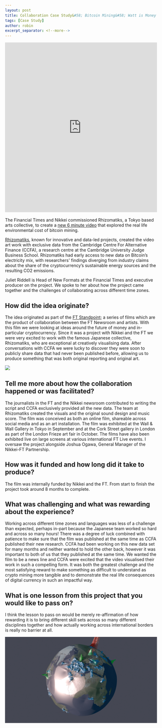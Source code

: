```yaml
---
layout: post
title: Collaboration Case Study&#58; Bitcoin Mining&#58; Watt is Money
tags: [Case Study]
author: robin
excerpt_separator: <!--more-->
---
```

<div class="videowrapper"><iframe width="100%" height="560" src="https://www.youtube.com/embed/0pHjUAhXLVo" title="YouTube video player" frameborder="0" allow="accelerometer; autoplay; clipboard-write; encrypted-media; gyroscope; picture-in-picture" allowfullscreen></iframe></div>

The Financial Times and Nikkei commissioned Rhizomatiks, a Tokyo based arts collective, to create a [new 6 minute video](https://www.ft.com/video/4195bbed-8749-481e-a3a4-94815057df5f?playlist-name=latest&playlist-offset=0) that explored the real life environmental cost of bitcoin mining. 

<!--more-->

[Rhizomatiks](https://rhizomatiks.com/en/), known for innovative and data-led projects, created the video art work with exclusive data from the Cambridge Centre For Alternative Finance (CCFA), a research centre at the Cambridge University Judge Business School. Rhizomatiks had early access to new data on Bitcoin’s electricity mix, with researchers' findings diverging from industry claims about the share of the cryptocurrency’s sustainable energy sources and the resulting CO2 emissions. 

Juliet Riddell is Head of New Formats at the Financial Times and executive producer on the project. We spoke to her about how the project came together and the challenges of collaborating across different time zones.

## How did the idea originate?

The idea originated as part of the [FT Standpoint](https://www.ft.com/ft-standpoint); a series of films which are the product of collaboration between the FT Newsroom and artists. With this film we were looking at ideas around the future of money and in-particular cryptocurrency. Since it was a project with Nikkei and the FT we were very excited to work with the famous Japanese collective, Rhizomatiks, who are exceptional at creatively visualising data. After conversations with CCFA we were lucky to discover they were soon to publicly share data that had never been published before, allowing us to produce something that was both original reporting and original art. 

![](/assets/img/bitcoin/bitcoin1.png)

## Tell me more about how the collaboration happened or was facilitated?

The journalists in the FT and the Nikkei newsroom contributed to writing the script and CCFA exclusively provided all the new data. The team at Rhizomatiks created the visuals and the original sound design and music score. The film was conceived as both an online film, shareable across social media and as an art installation. The film was exhibited at the Wall & Wall Gallery in Tokyo in September and at the Cork Street gallery in London as part of the London Frieze art fair in October. The films have also been exhibited live on large screens at various international FT Live events. I oversaw the project alongside Joshua Ogawa, General Manager of the Nikkei-FT Partnership. 

## How was it funded and how long did it take to produce?

The film was internally funded by Nikkei and the FT. From start to finish the project took around 8 months to complete. 

## What was challenging and what was rewarding about the experience?

Working across different time zones and languages was less of a challenge than expected, perhaps in-part because the Japanese team worked so hard and across so many hours! There was a degree of luck combined with patience to make sure that the film was published at the same time as CCFA published their new research. CCFA had been working on this new data set for many months and neither wanted to hold the other back, however it was important to both of us that they published at the same time. We wanted the film to be a news line and CCFA were excited that the video visualised their work in such a compelling form. It was both the greatest challenge and the most satisfying reward to make something as difficult to understand as crypto mining more tangible and to demonstrate the real life consequences of digital currency in such an impactful way. 

## What is one lesson from this project that you would like to pass on?

I think the lesson to pass on would be merely re-affirmation of how rewarding it is to bring different skill sets across so many different disciplines together and how actually working across international borders is really no barrier at all.

![](/assets/img/bitcoin/bitcoin2.png)
